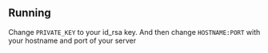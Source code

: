 ## Running

Change `PRIVATE_KEY` to your id_rsa key. And then change `HOSTNAME:PORT` with your hostname and port of your server